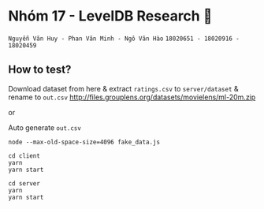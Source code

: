 # Nhóm 17 - LevelDB Research 🔎
```Nguyễn Văn Huy - Phan Văn Minh - Ngô Văn Hào```
``` 18020651 - 18020916 - 18020459 ```
## How to test?

Download dataset from here & extract `ratings.csv` to `server/dataset` & rename to `out.csv`
http://files.grouplens.org/datasets/movielens/ml-20m.zip

or

Auto generate `out.csv`

```
node --max-old-space-size=4096 fake_data.js
```

```
cd client 
yarn
yarn start
```
```
cd server
yarn
yarn start
```

